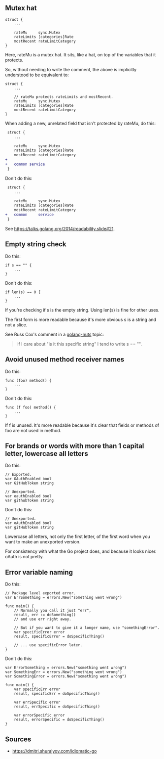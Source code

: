 ## Mutex hat

```golang
struct {
	...

	rateMu     sync.Mutex
	rateLimits [categories]Rate
	mostRecent rateLimitCategory
}
```
Here, rateMu is a mutex hat. It sits, like a hat, on top of the variables that it protects.

So, without needing to write the comment, the above is implicitly understood to be equivalent to:

```golang
struct {
	...

	// rateMu protects rateLimits and mostRecent.
	rateMu     sync.Mutex
	rateLimits [categories]Rate
	mostRecent rateLimitCategory
}
```
When adding a new, unrelated field that isn't protected by rateMu, do this:

```diff
 struct {
 	...

 	rateMu     sync.Mutex
 	rateLimits [categories]Rate
 	mostRecent rateLimitCategory
+
+	common service
 }
```
Don't do this:

```diff
 struct {
 	...

 	rateMu     sync.Mutex
 	rateLimits [categories]Rate
 	mostRecent rateLimitCategory
+	common     service
 }
```
See https://talks.golang.org/2014/readability.slide#21.

## Empty string check

Do this:

```golang
if s == "" {
	...
}
```
Don't do this:

```golang
if len(s) == 0 {
	...
}
```
If you're checking if s is the empty string. Using len(s) is fine for other uses.

The first form is more readable because it's more obvious s is a string and not a slice.

See Russ Cox's comment in a [golang-nuts](https://groups.google.com/d/msg/golang-nuts/7Ks1iq2s7FA/GOujoyeYsOcJ) topic:

> if I care about "is it this specific string" I tend to write s == "".

## Avoid unused method receiver names

Do this:

```golang
func (foo) method() {
	...
}
```

Don't do this:

```
func (f foo) method() {
	...
}
```

If f is unused. It's more readable because it's clear that fields or methods of foo are not used in method.

## For brands or words with more than 1 capital letter, lowercase all letters

Do this:

```
// Exported.
var OAuthEnabled bool
var GitHubToken string

// Unexported.
var oauthEnabled bool
var githubToken string
```

Don't do this:

```
// Unexported.
var oAuthEnabled bool
var gitHubToken string
```

Lowercase all letters, not only the first letter, of the first word when you want to make an unexported version.

For consistency with what the Go project does, and because it looks nicer. oAuth is not pretty.

## Error variable naming

Do this:

```golang
// Package level exported error.
var ErrSomething = errors.New("something went wrong")

func main() {
	// Normally you call it just "err",
	result, err := doSomething()
	// and use err right away.

	// But if you want to give it a longer name, use "somethingError".
	var specificError error
	result, specificError = doSpecificThing()

	// ... use specificError later.
}
```

Don't do this:

```golang
var ErrorSomething = errors.New("something went wrong")
var SomethingErr = errors.New("something went wrong")
var SomethingError = errors.New("something went wrong")

func main() {
	var specificErr error
	result, specificErr = doSpecificThing()

	var errSpecific error
	result, errSpecific = doSpecificThing()

	var errorSpecific error
	result, errorSpecific = doSpecificThing()
}
```

## Sources

- https://dmitri.shuralyov.com/idiomatic-go
